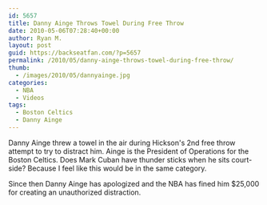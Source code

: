 ```yaml
---
id: 5657
title: Danny Ainge Throws Towel During Free Throw
date: 2010-05-06T07:28:40+00:00
author: Ryan M.
layout: post
guid: https://backseatfan.com/?p=5657
permalink: /2010/05/danny-ainge-throws-towel-during-free-throw/
thumb:
  - /images/2010/05/dannyainge.jpg
categories:
  - NBA
  - Videos
tags:
  - Boston Celtics
  - Danny Ainge
---
```


<div class="entry">
  <p>
  </p>

  <p>
    Danny Ainge threw a towel in the air during Hickson's 2nd free throw attempt to try to distract him. Ainge is the President of Operations for the Boston Celtics. Does Mark Cuban have thunder sticks when he sits court-side? Because I feel like this would be in the same category.
  </p>

  <p>
    Since then Danny Ainge has apologized and the NBA has fined him<span><span><span> $25,000 for creating an unauthorized distraction.<br /> </span></span></span>
  </p>
</div>
